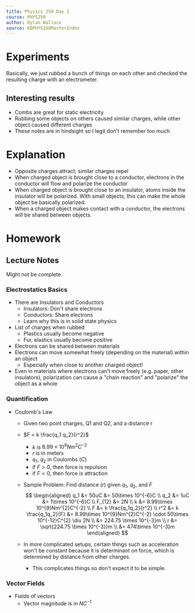 ```yaml
---
title: Physics 250 Day 1
course: PHYS250
author: Dylan Wallace
source: KBPHYS250MasterIndex
---
```



# Experiments
Basically, we just rubbed a bunch of things on each other and checked the resulting charge with an electrometer.

## Interesting results
- Combs are great for static electricity
- Rubbing some objects on others caused similar charges, while other object caused different charges
- These notes are in hindsight so I legit don't remember too much

# Explanation
- Opposite charges attract; similar charges repel
- When charged object is brought close to a conductor, electrons in the conductor will flow and polarize the conductor
- When charged object is brought close to an insulator, atoms inside the insulator will be polarized. With small objects, this can make the whole object be basically polarized.
- When a charged object makes contact with a conductor, the electrons will be shared between objects.

# Homework
## Lecture Notes

Might not be complete.

### Electrostatics Basics
- There are Insulators and Conductors
	- Insulators: Don't share electrons
	- Conductors: Share electrons
	- Learn why this is in solid state physics
- List of charges when rubbed
	- Plastics usually become negative
	- Fur, elastics usually become positive
- Electrons can be shared between materials
- Electrons can move somewhat freely (depending on the material) within an object
	- Especially when close to another charged object!
- Even in materials where electrons can't move freely (e.g. paper, other insulators), polarization can cause a "chain reaction" and "polarize" the object as a whole

### Quantification
- Coulomb's Law
	- Given two point charges, Q1 and Q2, and a distance r
	- $F = k \frac{q_1 q_2}{r^2}$
		- $k$ is $8.99\times 10^{9}Nm^{2}C^{-2}$
		- $r$ is in meters
		- $q_1$, $q_2$ in Coulombs ($C$)
		- if $F > 0$, then force is repulsion
		- if $F < 0$, then force is attraction
	- Sample Problem: Find distance ($r$) given $q_1$, $q_2$, and $F$
$$
\begin{aligned}
q_1 &= 50uC &= 50\times 10^{-6}C \\
q_2 &= 1uC &= 1\times 10^{-6}C \\
F_{12} &= 2N \\
k &= 8.99\times 10^{9}Nm^{2}C^{-2} \\
F &= k \frac{q_1q_2}{r^2} \\
r^2 &= k \frac{q_1q_2}{F} &= 8.99\times 10^{9}Nm^{2}C^{-2} \cdot 50\times 10^{-12}C^{2} \div 2N \\
&= 224.75 \times 10^{-3}m \\
r &= \sqrt{224.75 \times 10^{-3}}m \\
&= 474\times 10^{-3}m
\end{aligned}
$$

	- In more complicated setups, certain things such as acceleration won't be constant because it is determinant on force, which is determined by distance from other charges.
		- This complicates things so don't expect it to be simple.

### Vector Fields
- Fields of vectors
	- Vector magnitude is in $NC^{-1}$